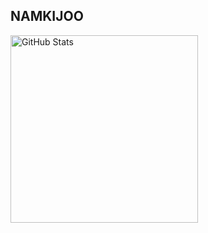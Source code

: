 ## NAMKIJOO 
<img src="https://github-readme-stats.vercel.app/api?username=namkijoo&show_icons=true&theme=radical" alt="GitHub Stats" width="300"><a/>
